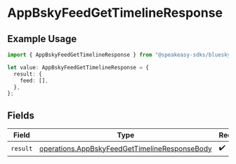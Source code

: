 # AppBskyFeedGetTimelineResponse

## Example Usage

```typescript
import { AppBskyFeedGetTimelineResponse } from "@speakeasy-sdks/bluesky/models/operations";

let value: AppBskyFeedGetTimelineResponse = {
  result: {
    feed: [],
  },
};
```

## Fields

| Field                                                                                                          | Type                                                                                                           | Required                                                                                                       | Description                                                                                                    |
| -------------------------------------------------------------------------------------------------------------- | -------------------------------------------------------------------------------------------------------------- | -------------------------------------------------------------------------------------------------------------- | -------------------------------------------------------------------------------------------------------------- |
| `result`                                                                                                       | [operations.AppBskyFeedGetTimelineResponseBody](../../models/operations/appbskyfeedgettimelineresponsebody.md) | :heavy_check_mark:                                                                                             | N/A                                                                                                            |